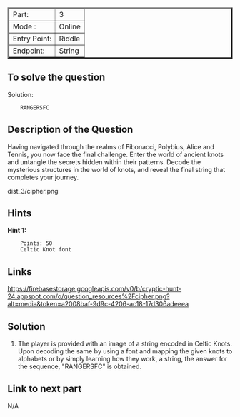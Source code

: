 <table border = '3'>
    <tr>
        <td>Part:</td>
        <td>3</td>
    </tr>
    <tr>
        <td>Mode :</td>
        <td>Online</td>
    </tr>
    <tr>
        <td>Entry Point:</td>
        <td>Riddle</td>
    </tr>
    <tr>
        <td>Endpoint:</td>
        <td>String</td>
    </tr>
</table>

## To solve the question 

Solution:

        RANGERSFC

## Description of the Question

Having navigated through the realms of Fibonacci, Polybius, Alice and Tennis, you now face the final challenge. Enter the world of ancient knots and untangle the secrets hidden within their patterns. Decode the mysterious structures in the world of knots, and reveal the final string that completes your journey.

dist_3/cipher.png

## Hints

**Hint 1:**

        Points: 50
        Celtic Knot font

## Links 

https://firebasestorage.googleapis.com/v0/b/cryptic-hunt-24.appspot.com/o/question_resources%2Fcipher.png?alt=media&token=a2008baf-9d9c-4206-ac18-17d306adeeea

## Solution 

 1. The player is provided with an image of a string encoded in Celtic Knots. Upon decoding the same by using a font and mapping the given knots to alphabets or by simply learning how they work, a string, the answer for the sequence, "RANGERSFC" is obtained.

## Link to next part

N/A
